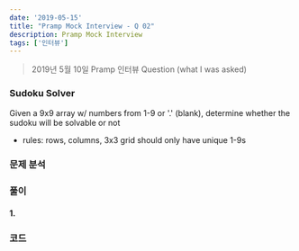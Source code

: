 ```yaml
---
date: '2019-05-15'
title: "Pramp Mock Interview - Q 02"
description: Pramp Mock Interview
tags: ['인터뷰']
---
```

> 2019년 5월 10일 Pramp 인터뷰 Question (what I was asked)

### Sudoku Solver
Given a 9x9 array w/ numbers from 1-9 or '.' (blank), determine whether the sudoku will be solvable or not
- rules: rows, columns, 3x3 grid should only have unique 1-9s

### 문제 분석

### 풀이

#### 1.

### 코드
